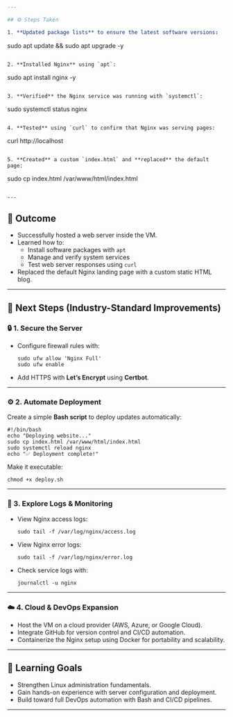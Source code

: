 ```yaml
---

## ⚙️ Steps Taken

1. **Updated package lists** to ensure the latest software versions:
   ```
   sudo apt update && sudo apt upgrade -y
   ```

2. **Installed Nginx** using `apt`:
   ```
   sudo apt install nginx -y
   ```

3. **Verified** the Nginx service was running with `systemctl`:
   ```
   sudo systemctl status nginx
   ```

4. **Tested** using `curl` to confirm that Nginx was serving pages:
   ```
   curl http://localhost
   ```

5. **Created** a custom `index.html` and **replaced** the default page:
   ```
   sudo cp index.html /var/www/html/index.html
   ```

---
```


## 🏁 Outcome
- Successfully hosted a web server inside the VM.  
- Learned how to:
  - Install software packages with `apt`
  - Manage and verify system services
  - Test web server responses using `curl`
- Replaced the default Nginx landing page with a custom static HTML blog.

---

## 🚀 Next Steps (Industry-Standard Improvements)

### 🔒 1. Secure the Server
- Configure firewall rules with:
  ```
  sudo ufw allow 'Nginx Full'
  sudo ufw enable
  ```
- Add HTTPS with **Let’s Encrypt** using **Certbot**.

---

### ⚙️ 2. Automate Deployment
Create a simple **Bash script** to deploy updates automatically:
```
#!/bin/bash
echo "Deploying website..."
sudo cp index.html /var/www/html/index.html
sudo systemctl reload nginx
echo "✅ Deployment complete!"
```

Make it executable:
```
chmod +x deploy.sh
```

---

### 🧰 3. Explore Logs & Monitoring
- View Nginx access logs:
  ```
  sudo tail -f /var/log/nginx/access.log
  ```
- View Nginx error logs:
  ```
  sudo tail -f /var/log/nginx/error.log
  ```
- Check service logs with:
  ```
  journalctl -u nginx
  ```

---

### ☁️ 4. Cloud & DevOps Expansion
- Host the VM on a cloud provider (AWS, Azure, or Google Cloud).  
- Integrate GitHub for version control and CI/CD automation.  
- Containerize the Nginx setup using Docker for portability and scalability.

---

## 📘 Learning Goals
- Strengthen Linux administration fundamentals.  
- Gain hands-on experience with server configuration and deployment.  
- Build toward full DevOps automation with Bash and CI/CD pipelines.

---
